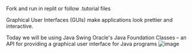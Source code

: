 Fork and run in replit or follow .tutorial files


Graphical User Interfaces (GUIs) make applications look prettier and interactive.

Today we will be using Java Swing Oracle's Java Foundation Classes – an API for providing a graphical user interface for Java programs
![image](https://github.com/user-attachments/assets/057b0494-2aee-4151-aa6f-e02c517d1b07)
